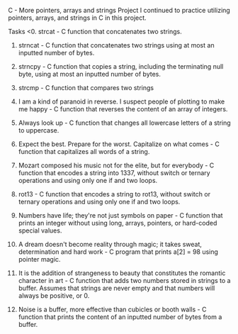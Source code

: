 C - More pointers, arrays and strings Project
I continued to practice utilizing pointers, arrays, and strings in C in this project.

Tasks
<0. strcat - C function that concatenates two strings.

1. strncat - C function that concatenates two strings using at most an inputted number of bytes.

2. strncpy - C function that copies a string, including the terminating null byte, using at most an inputted number of bytes.

3. strcmp - C function that compares two strings

4. I am a kind of paranoid in reverse. I suspect people of plotting to make me happy - C function that reverses the content of an array of integers.

5. Always look up - C function that changes all lowercase letters of a string to uppercase.

6. Expect the best. Prepare for the worst. Capitalize on what comes - C function that capitalizes all words of a string.

7. Mozart composed his music not for the elite, but for everybody - C function that encodes a string into 1337, without switch or ternary operations and using only one if and two loops.

8. rot13 - C function that encodes a string to rot13, without switch or ternary operations and using only one if and two loops.

9. Numbers have life; they're not just symbols on paper - C function that prints an integer without using long, arrays, pointers, or hard-coded special values.

10. A dream doesn't become reality through magic; it takes sweat, determination and hard work - C program that prints a[2] = 98 using pointer magic.

11. It is the addition of strangeness to beauty that constitutes the romantic character in art - C function that adds two numbers stored in strings to a buffer. Assumes that strings are never empty and that numbers will always be positive, or 0.

12. Noise is a buffer, more effective than cubicles or booth walls - C function that prints the content of an inputted number of bytes from a buffer.
